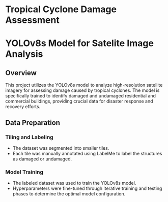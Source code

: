 # Tropical Cyclone Damage Assessment

# YOLOv8s Model for Satelite Image Analysis

## Overview
This project utilizes the YOLOv8s model to analyze high-resolution satellite imagery for assessing damage caused by tropical cyclones. The model is specifically trained to identify damaged and undamaged residential and commercial buildings, providing crucial data for disaster response and recovery efforts.

## Data Preparation
### Tiling and Labeling
- The dataset was segmented into smaller tiles.
- Each tile was manually annotated using LabelMe to label the structures as damaged or undamaged.

### Model Training
- The labeled dataset was used to train the YOLOv8s model.
- Hyperparameters were fine-tuned through iterative training and testing phases to determine the optimal model configuration.
